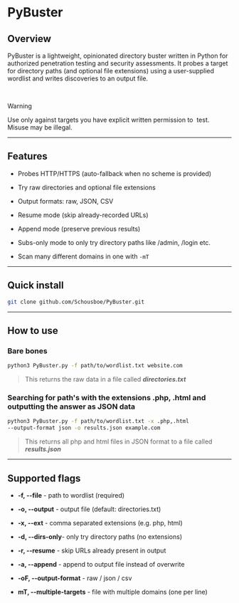 # PyBuster


## Overview
PyBuster is a lightweight, opinionated directory buster written in Python for authorized penetration testing and security assessments. It probes a target for directory paths (and optional file extensions) using a user-supplied wordlist and writes discoveries to an output file.

<br/>


> [!WARNING]  
> Use only against targets you have explicit written permission to  test. Misuse may be illegal.

---

## Features

- Probes HTTP/HTTPS (auto-fallback when no scheme is provided)

- Try raw directories and optional file extensions

- Output formats: raw, JSON, CSV

- Resume mode (skip already-recorded URLs)

- Append mode (preserve previous results)

- Subs-only mode to only try directory paths like /admin, /login etc.

- Scan many different domains in one with `-mT`

---

## Quick install

```bash
git clone github.com/Schousboe/PyBuster.git
```

---

## How to use


### Bare bones

```bash
python3 PyBuster.py -f path/to/wordlist.txt website.com
```
> This returns the raw data in a file called ***directories.txt***
 
### Searching for path's with the extensions .php, .html and outputting the answer as JSON data

```bash
python3 PyBuster.py -f path/to/wordlist.txt -x .php,.html 
--output-format json -o results.json example.com
```
> This returns all php and html files in JSON format to a file called ***results.json***

---

## Supported flags

- **-f, --file** - path to wordlist (required)

- **-o, --output** - output file (default: directories.txt)

- **-x, --ext** - comma separated extensions (e.g. php, html)

- **-d, --dirs-only**- only try directory paths (no extensions)

- **-r, --resume** - skip URLs already present in output

- **-a, --append** - append to output file instead of overwrite

- **-oF, --output-format** - raw / json / csv

- **mT, --multiple-targets** - file with multiple domains (one per line)